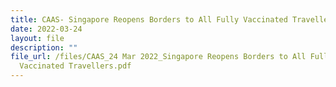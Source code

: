 ```yaml
---
title: CAAS- Singapore Reopens Borders to All Fully Vaccinated Travellers
date: 2022-03-24
layout: file
description: ""
file_url: /files/CAAS_24 Mar 2022_Singapore Reopens Borders to All Fully
  Vaccinated Travellers.pdf
---
```


